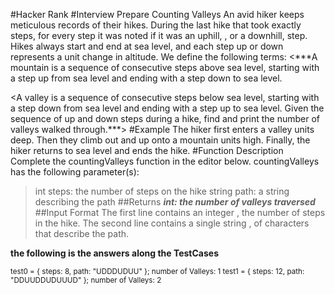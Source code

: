#Hacker Rank
#Interview Prepare Counting Valleys
An avid hiker keeps meticulous records of their hikes. During the last hike that took exactly steps, for every step it was noted if it was an uphill, , or a downhill, step. Hikes always start and end at sea level, and each step up or down represents a unit change in altitude. We define the following terms:
<***A mountain is a sequence of consecutive steps above sea level, starting with a step up from sea level and ending with a step down to sea level.
>
<A valley is a sequence of consecutive steps below sea level, starting with a step down from sea level and ending with a step up to sea level. Given the sequence of up and down steps during a hike, find and print the number of valleys walked through.***>
#Example
The hiker first enters a valley units deep. Then they climb out and up onto a mountain units high. Finally, the hiker returns to sea level and ends the hike.
#Function Description
Complete the countingValleys function in the editor below. countingValleys has the following parameter(s):
>int steps: the number of steps on the hike
>string path: a string describing the path
##Returns
***int: the number of valleys traversed***
##Input Format
The first line contains an integer , the number of steps in the hike. The second line contains a single string , of characters that describe the path.

**the following is the answers along the TestCases**

<sub>test0 = { steps: 8, path: "UDDDUDUU" };
number of Valleys:
1
test1 = { steps: 12, path: "DDUUDDUDUUUD" };
number of Valleys:
2</sub>
